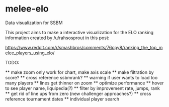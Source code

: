# melee-elo
Data visualization for SSBM

This project aims to make a interactive visualization for the ELO ranking information created by /u/rahsosprout in this post:

https://www.reddit.com/r/smashbros/comments/76cpy8/ranking_the_top_melee_players_using_elo/


TODO:

** make zoom only work for chart, make axis scale
** make filtration by score?
** cross reference ssbmrank?
** warning if user wants to load too many players
** lines get thinner on zoom
** optimize performance
** hover to see player name, liquipedia(?)
** filter by improvement rate, jumps, rank
** get rid of line ups from zero (new challenger approaches?)
** cross reference tournament dates
** individual player search
